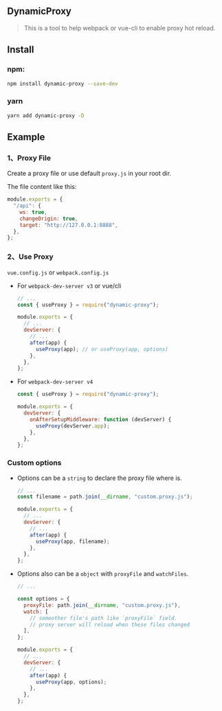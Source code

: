 ## DynamicProxy

> This is a tool to help webpack or vue-cli to enable proxy hot reload.

## Install

### npm:

```sh
npm install dynamic-proxy --save-dev
```

### yarn

```sh
yarn add dynamic-proxy -D
```

## Example

### 1、Proxy File

Create a proxy file or use default `proxy.js` in your root dir.

The file content like this:

```javascript
module.exports = {
  "/api": {
    ws: true,
    changeOrigin: true,
    target: "http://127.0.0.1:8888",
  },
};
```

### 2、Use Proxy

`vue.config.js` or `webpack.config.js`

- For `webpack-dev-server v3` or vue/cli

  ```javascript
  // ...
  const { useProxy } = require("dynamic-proxy");

  module.exports = {
    // ...
    devServer: {
      // ...
      after(app) {
        useProxy(app); // or useProxy(app, options)
      },
    },
  };
  ```

- For `webpack-dev-server v4`

  ```javascript
  const { useProxy } = require("dynamic-proxy");

  module.exports = {
    devServer: {
      onAfterSetupMiddleware: function (devServer) {
        useProxy(devServer.app);
      },
    },
  };
  ```

### Custom options

- Options can be a `string` to declare the proxy file where is.

  ```javascript
  // ...
  const filename = path.join(__dirname, "custom.proxy.js");

  module.exports = {
    // ...
    devServer: {
      // ...
      after(app) {
        useProxy(app, filename);
      },
    },
  };
  ```

- Options also can be a `object` with `proxyFile` and `watchFiles`.

  ```javascript
  // ...

  const options = {
    proxyFile: path.join(__dirname, "custom.proxy.js"),
    watch: [
      // someother file's path like `proxyFile` field.
      // proxy server will reload when these files changed
    ],
  };

  module.exports = {
    // ...
    devServer: {
      // ...
      after(app) {
        useProxy(app, options);
      },
    },
  };
  ```

